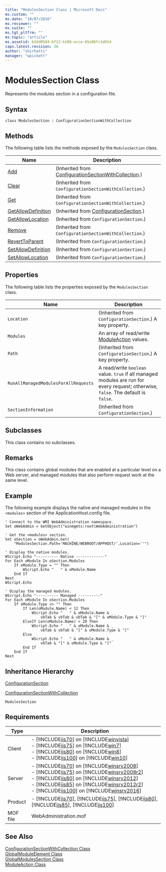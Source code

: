 ```yaml
---
title: "ModulesSection Class | Microsoft Docs"
ms.custom: ""
ms.date: "10/07/2016"
ms.reviewer: ""
ms.suite: ""
ms.tgt_pltfrm: ""
ms.topic: "article"
ms.assetid: b3dd0504-bf13-b108-ecce-65a96fc1d014
caps.latest.revision: 26
author: "shirhatti"
manager: "wpickett"
---
```

# ModulesSection Class
Represents the modules section in a configuration file.  
  
## Syntax  
  
```vbs  
class ModulesSection : ConfigurationSectionWithCollection  
```  
  
## Methods  
 The following table lists the methods exposed by the `ModulesSection` class.  
  
|Name|Description|  
|----------|-----------------|  
|[Add](../wmi-provider/configurationsectionwithcollection-add-method.md)|(Inherited from [ConfigurationSectionWithCollection](../wmi-provider/configurationsectionwithcollection-class.md).)|  
|[Clear](../wmi-provider/configurationsectionwithcollection-clear-method.md)|(Inherited from `ConfigurationSectionWithCollection`.)|  
|[Get](../wmi-provider/configurationsectionwithcollection-get-method.md)|(Inherited from `ConfigurationSectionWithCollection`.)|  
|[GetAllowDefinition](../wmi-provider/configurationsection-getallowdefinition-method.md)|(Inherited from [ConfigurationSection](../wmi-provider/configurationsection-class.md).)|  
|[GetAllowLocation](../wmi-provider/configurationsection-getallowlocation-method.md)|(Inherited from `ConfigurationSection`.)|  
|[Remove](../wmi-provider/configurationsectionwithcollection-remove-method.md)|(Inherited from `ConfigurationSectionWithCollection`.)|  
|[RevertToParent](../wmi-provider/configurationsection-reverttoparent-method.md)|(Inherited from `ConfigurationSection`.)|  
|[SetAllowDefinition](../wmi-provider/configurationsection-setallowdefinition-method.md)|(Inherited from `ConfigurationSection`.)|  
|[SetAllowLocation](../wmi-provider/configurationsection-setallowlocation-method.md)|(Inherited from `ConfigurationSection`.)|  
  
## Properties  
 The following table lists the properties exposed by the `ModulesSection` class.  
  
|Name|Description|  
|----------|-----------------|  
|`Location`|(Inherited from `ConfigurationSection`.) A key property.|  
|`Modules`|An array of read/write [ModuleAction](../wmi-provider/moduleaction-class.md) values.|  
|`Path`|(Inherited from `ConfigurationSection`.) A key property.|  
|`RunAllManagedModulesForAllRequests`|A read/write `boolean` value. `true` if all managed modules are run for every request; otherwise, `false`. The default is `false`.|  
|`SectionInformation`|(Inherited from `ConfigurationSection`.)|  
  
## Subclasses  
 This class contains no subclasses.  
  
## Remarks  
 This class contains global modules that are enabled at a particular level on a Web server, and managed modules that also perform request work at the same level.  
  
## Example  
 The following example displays the native and managed modules in the `<modules>` section of the ApplicationHost.config file.  
  
```  
' Connect to the WMI WebAdministration namespace.  
Set oWebAdmin = GetObject("winmgmts:root\WebAdministration")  
  
' Get the <modules> section.  
Set oSection = oWebAdmin.Get( _  
    "ModulesSection.Path='MACHINE/WEBROOT/APPHOST/',Location=''")  
  
' Display the native modules.  
WScript.Echo "---------- Native -------------"  
For Each oModule In oSection.Modules  
    If oModule.Type = "" Then  
        WScript.Echo "   " & oModule.Name  
    End If  
Next  
WScript.Echo   
  
' Display the managed modules.  
WScript.Echo "---------- Managed ----------"  
For Each oModule In oSection.Modules  
    If oModule.Type <> "" Then  
        If Len(oModule.Name) < 12 Then  
            WScript.Echo "   " & oModule.Name & _  
                vbTab & vbTab & vbTab & "[" & oModule.Type & "]"  
        ElseIf Len(oModule.Name) < 20 Then  
            WScript.Echo "   " & oModule.Name & _  
                vbTab & vbTab & "[" & oModule.Type & "]"  
        Else   
            WScript.Echo "   " & oModule.Name & _  
                vbTab & "[" & oModule.Type & "]"  
        End If  
    End If  
Next  
```  
  
## Inheritance Hierarchy  
 [ConfigurationSection](../wmi-provider/configurationsection-class.md)  
  
 [ConfigurationSectionWithCollection](../wmi-provider/configurationsectionwithcollection-class.md)  
  
 `ModulesSection`  
  
## Requirements  
  
|Type|Description|  
|----------|-----------------|  
|Client|-   [!INCLUDE[iis70](../wmi-provider/includes/iis70-md.md)] on [!INCLUDE[winvista](../wmi-provider/includes/winvista-md.md)]<br />-   [!INCLUDE[iis75](../wmi-provider/includes/iis75-md.md)] on [!INCLUDE[win7](../wmi-provider/includes/win7-md.md)]<br />-   [!INCLUDE[iis80](../wmi-provider/includes/iis80-md.md)] on [!INCLUDE[win8](../wmi-provider/includes/win8-md.md)]<br />-   [!INCLUDE[iis100](../wmi-provider/includes/iis100-md.md)] on [!INCLUDE[win10](../wmi-provider/includes/win10-md.md)]|  
|Server|-   [!INCLUDE[iis70](../wmi-provider/includes/iis70-md.md)] on [!INCLUDE[winsrv2008](../wmi-provider/includes/winsrv2008-md.md)]<br />-   [!INCLUDE[iis75](../wmi-provider/includes/iis75-md.md)] on [!INCLUDE[winsrv2008r2](../wmi-provider/includes/winsrv2008r2-md.md)]<br />-   [!INCLUDE[iis80](../wmi-provider/includes/iis80-md.md)] on [!INCLUDE[winsrv2012](../wmi-provider/includes/winsrv2012-md.md)]<br />-   [!INCLUDE[iis85](../wmi-provider/includes/iis85-md.md)] on [!INCLUDE[winsrv2012r2](../wmi-provider/includes/winsrv2012r2-md.md)]<br />-   [!INCLUDE[iis100](../wmi-provider/includes/iis100-md.md)] on [!INCLUDE[winsrv2016](../wmi-provider/includes/winsrv2016-md.md)]|  
|Product|-   [!INCLUDE[iis70](../wmi-provider/includes/iis70-md.md)], [!INCLUDE[iis75](../wmi-provider/includes/iis75-md.md)], [!INCLUDE[iis80](../wmi-provider/includes/iis80-md.md)], [!INCLUDE[iis85](../wmi-provider/includes/iis85-md.md)], [!INCLUDE[iis100](../wmi-provider/includes/iis100-md.md)]|  
|MOF file|WebAdministration.mof|  
  
## See Also  
 [ConfigurationSectionWithCollection Class](../wmi-provider/configurationsectionwithcollection-class.md)   
 [GlobalModuleElement Class](../wmi-provider/globalmoduleelement-class.md)   
 [GlobalModulesSection Class](../wmi-provider/globalmodulessection-class.md)   
 [ModuleAction Class](../wmi-provider/moduleaction-class.md)